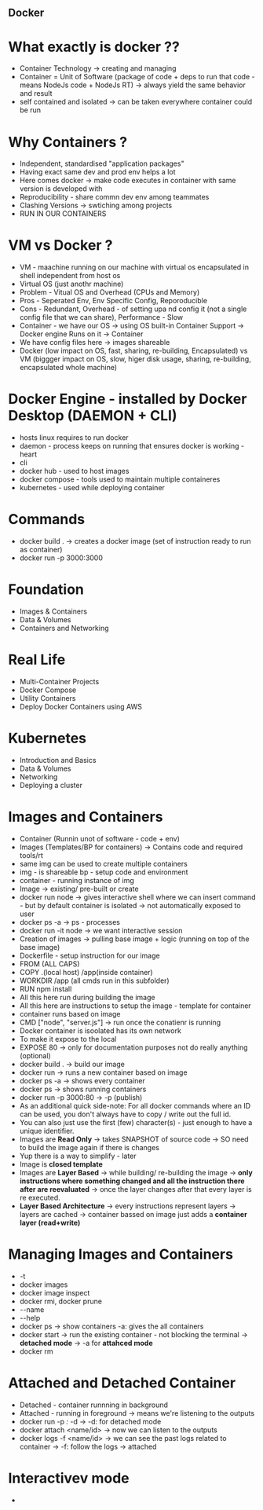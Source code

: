 ## Docker
# What exactly is docker ?? 
- Container Technology -> creating and managing
- Container = Unit of Software (package of code + deps to run that code - means NodeJs code + NodeJs RT) -> always yield the same behavior and result
- self contained and isolated -> can be taken everywhere container could be run
# Why Containers ? 
- Independent, standardised "application packages"
- Having exact same dev and prod env helps a lot 
- Here comes docker -> make code executes in container with same version is developed with
- Reproducibility - share commn dev env among teammates
- Clashing Versions -> swtiching among projects
- RUN IN OUR CONTAINERS
# VM vs Docker ?
- VM - maachine running on our machine with virtual os encapsulated in shell independent from host os
- Virtual OS (just anothr machine)
- Problem - Vitual OS and Overhead (CPUs and Memory)
- Pros - Seperated Env, Env Specific Config, Reporoducible
- Cons - Redundant, Overhead - of setting upa nd config it (not a single config file that we can share), Performance - Slow
- Container - we have our OS -> using OS built-in Container Support -> Docker engine Runs on it -> Container
- We have config files here -> images shareable
- Docker (low impact on OS, fast, sharing, re-building, Encapsulated) vs VM (biggger impact on OS, slow, higer disk usage, sharing, re-building, encapsulated whole machine)
# Docker Engine - installed by Docker Desktop (DAEMON + CLI)
- hosts linux requires to run docker
- daemon - process keeps on running that ensures docker is working - heart
- cli
- docker hub - used to host images
- docker compose - tools used to maintain multiple containeres
- kubernetes - used while deploying container
# Commands
- docker build . -> creates a docker image (set of instruction ready to run as container)
- docker run -p 3000:3000 <id>
# Foundation
- Images & Containers    
- Data & Volumes
- Containers and Networking
# Real Life
- Multi-Container Projects
- Docker Compose
- Utility Containers
- Deploy Docker Containers using AWS
# Kubernetes
- Introduction and Basics
- Data & Volumes
- Networking
- Deploying a cluster
# Images and Containers 
- Container (Runnin unot of software - code + env)
- Images (Templates/BP for  containers) -> Contains code and required tools/rt
- same img can be used to create multiple containers
- img - is shareable bp - setup code and environment
- container - running instance of img
- Image -> existing/ pre-built or create 
- docker run node -> gives interactive shell where we can insert command - but by default container is isolated -> not automatically exposed to user
- docker ps -a -> ps - processes
- docker run -it node -> we want interactive session
- Creation of images -> pulling base image + logic (running on top of the base image)
- Dockerfile - setup instruction for our image
- FROM (ALL CAPS)
- COPY .(local host) /app(inside container)
- WORKDIR /app (all cmds run in this subfolder)
- RUN npm install 
- All this here run during building the image
- All this here are instructions to setup the image - template for container
- container runs based on image
- CMD ["node", "server.js"] -> run once the conatienr is running
- Docker container is isoolated has its own network
- To make it expose to the local
- EXPOSE 80 -> only for documentation purposes not do really anything (optional)
- docker build . -> build our image
- docker run <id> -> runs a new container based on image
- docker ps -a -> shows every container
- docker ps -> shows running containers
- docker run -p 3000:80 <id> -> -p (publish)
- As an additional quick side-note: For all docker commands where an ID can be used, you don't always have to copy / write out the full id.
- You can also just use the first (few) character(s) - just enough to have a unique identifier.
- Images are **Read Only** -> takes SNAPSHOT of source code -> SO need to build the image again if there is changes
- Yup there is a way to simplify - later
- Image is **closed template**
- Images are **Layer Based** -> while building/ re-building the image -> **only instructions where something changed and all the instruction there after are reevaluated** -> once the layer changes after that every layer is re executed.   
- **Layer Based Architecture** -> every instructions represent layers -> layers are cached -> container bassed on image just adds a **container layer (read+write)**
# Managing Images and Containers
- -t
- docker images
- docker image inspect
- docker rmi, docker prune
- --name
- --help
- docker ps -> show containers
-a: gives the all containers
- docker start <name> -> run the existing container - not blocking the terminal -> **detached mode** -> -a for **attahced mode**
- docker rm
# Attached and Detached Container
- Detached - container runnning in background
- Attached - running in foreground -> means we're listening to the outputs
- docker run -p _:_ -d <id> -> -d: for detached mode
- docker attach <name/id> -> now we can listen to the outputs
- docker logs -f <name/id> -> we can see the past logs related to container -> -f: follow the logs -> attached
# Interactivev mode
- 

